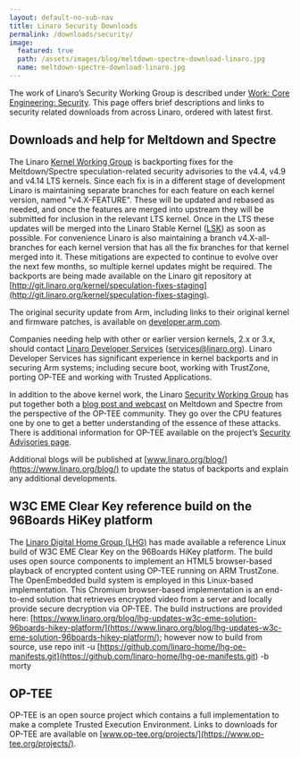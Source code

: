 ```yaml
---
layout: default-no-sub-nav
title: Linaro Security Downloads
permalink: /downloads/security/
image:
  featured: true
  path: /assets/images/blog/meltdown-spectre-download-linaro.jpg
  name: meltdown-spectre-download-linaro.jpg  
---
```


The work of Linaro’s Security Working Group is described under [Work: Core Engineering: Security](https://www.linaro.org/core/security/). This page offers brief descriptions and links to security related downloads from across Linaro, ordered with latest first.

## Downloads and help for Meltdown and Spectre

The Linaro [Kernel Working Group](https://www.linaro.org/core/kernel/) is backporting fixes for the Meltdown/Spectre speculation-related security advisories to the v4.4, v4.9 and v4.14 LTS kernels. Since each fix is in a different stage of development Linaro is maintaining separate branches for each feature on each kernel version, named "v4.X-FEATURE". These will be updated and rebased as needed, and once the features are merged into upstream they will be submitted for inclusion in the relevant LTS kernel. Once in the LTS these updates will be merged into the Linaro Stable Kernel ([LSK](https://git.linaro.org/kernel/linux-linaro-stable.git/)) as soon as possible. For convenience Linaro is also maintaining a branch v4.X-all-branches for each kernel version that has all the fix branches for that kernel merged into it. These mitigations are expected to continue to evolve over the next few months, so multiple kernel updates might be required. The backports are being made available on the Linaro git repository at [http://git.linaro.org/kernel/speculation-fixes-staging](http://git.linaro.org/kernel/speculation-fixes-staging).  

The original security update from Arm, including links to their original kernel and firmware patches, is available on [developer.arm.com](https://developer.arm.com/support/security-update).

Companies needing help with other or earlier version kernels, 2.x or 3.x, should contact [Linaro Developer Services](https://www.linaro.org/services/#developer-services-contact-us) (services@linaro.org). Linaro Developer Services has significant experience in kernel backports and in securing Arm systems; including secure boot, working with TrustZone, porting OP-TEE and working with Trusted Applications.

In addition to the above kernel work, the Linaro [Security Working Group](https://www.linaro.org/core/security/) has put together both a [blog post and webcast](https://www.linaro.org/blog/meltdown-spectre/) on Meltdown and Spectre from the perspective of the OP-TEE community. They go over the CPU features one by one to get a better understanding of the essence of these attacks. There is additional information for OP-TEE available on the project’s [Security Advisories page](https://www.op-tee.org/security-advisories/).

Additional blogs will be published at [www.linaro.org/blog/](https://www.linaro.org/blog/) to update the status of backports and explain any additional developments.

## W3C EME Clear Key reference build on the 96Boards HiKey platform

The [Linaro Digital Home Group (LHG)](https://www.linaro.org/groups/lhg/) has made available a reference Linux build of W3C EME Clear Key on the 96Boards HiKey platform. The build uses open source components to implement an HTML5 browser-based playback of encrypted content using OP-TEE running on ARM TrustZone. The OpenEmbedded build system is employed in this Linux-based implementation. This Chromium browser-based implementation is an end-to-end solution that retrieves encrypted video from a server and locally provide secure decryption via OP-TEE. The build instructions are provided here:  [https://www.linaro.org/blog/lhg-updates-w3c-eme-solution-96boards-hikey-platform/](https://www.linaro.org/blog/lhg-updates-w3c-eme-solution-96boards-hikey-platform/); however now to build from source, use repo init -u [https://github.com/linaro-home/lhg-oe-manifests.git](https://github.com/linaro-home/lhg-oe-manifests.git) -b morty

## OP-TEE

OP-TEE is an open source project which contains a full implementation to make a complete Trusted Execution Environment. Links to downloads for OP-TEE are available on [www.op-tee.org/projects/](https://www.op-tee.org/projects/). 